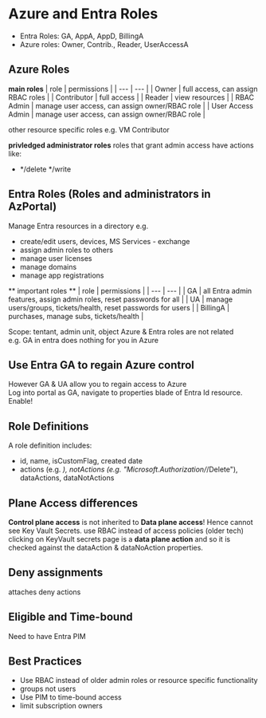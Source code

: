 # Azure and Entra Roles

- Entra Roles: GA, AppA, AppD, BillingA  
- Azure roles: Owner, Contrib., Reader, UserAccessA

## Azure Roles

**main roles**
| role | permissions |
| --- | --- |
| Owner | full access, can assign RBAC roles |
| Contributor | full access |
| Reader | view resources | 
| RBAC Admin | manage user access, can assign owner/RBAC role |
| User Access Admin | manage user access, can assign owner/RBAC role |

other resource specific roles e.g. VM Contributor

**privledged administrator roles**
roles that grant admin access
have actions like:   
- */delete */write


## Entra Roles (Roles and administrators in AzPortal)
Manage Entra resources in a directory e.g.
- create/edit users, devices, MS Services - exchange
- assign admin roles to others
- manage user licenses 
- manage domains
- manage app registrations

** important roles **
| role | permissions |
| --- | --- |
| GA | all Entra admin features, assign admin roles, reset passwords for all |
| UA | manage users/groups, tickets/health, reset passwords for users |
| BillingA | purchases, manage subs, tickets/health |

Scope: tentant, admin unit, object
Azure & Entra roles are not related  
e.g. GA in entra does nothing for you in Azure  

## Use Entra GA to regain Azure control
However GA & UA allow you to regain access to Azure  
Log into portal as GA, navigate to properties blade of Entra Id resource. Enable!  

## Role Definitions
A role definition includes:
- id, name, isCustomFlag, created date
- actions (e.g. *), notActions (e.g. "Microsoft.Authorization/*/Delete"), dataActions, dataNotActions  

## Plane Access differences
**Control plane access** is not inherited to **Data plane access**! Hence cannot see Key Vault Secrets. 
use RBAC instead of access policies (older tech)  
clicking on KeyVault secrets page is a **data plane action** and so it is checked against the dataAction & dataNoAction properties.  

## Deny assignments
attaches deny actions

## Eligible and Time-bound
Need to have Entra PIM

## Best Practices  
- Use RBAC instead of older admin roles or resource specific functionality
- groups not users
- Use PIM to time-bound access
- limit subscription owners